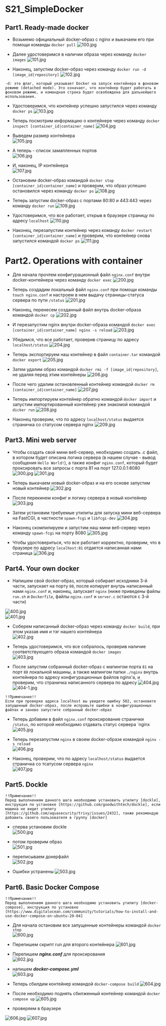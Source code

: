 # S21_SimpleDocker

## Part1. Ready-made docker

* Возьмемо официальный docker-образ с nginx и выкачаем его при помощи команды `docker pull` 
![100.jpg](img/100.jpg)

* Далее удостоверимся в наличии образа через команду `docker images` 
![101.jpg](img/101.jpg)

* Наконец, запустим docker-образ через команду `docker run -d [image_id|repository]` 
![102.jpg](img/102.jpg)
```
-d: это флаг, который указывает Docker на запуск контейнера в фоновом режиме (detached mode). Это означает, что контейнер будет работать в фоновом режиме, и командная строка будет освобождена для дальнейшего использования.
```

* Удостоверимся, что контейнер успешно запустился через команду `docker ps` 
![103.jpg](img/103.jpg)

* Теперь посмотрим информацию о контейнере через команду `docker inspect [container_id|container_name]` 
![104.jpg](img/104.jpg)

* Выведем размер контейнера  
![105.jpg](img/105.jpg)

* А теперь - список замапленных портов  
![106.jpg](img/106.jpg)

* И, наконец, IP контейнера  
![107.jpg](img/107.jpg)

* Остановим docker-образ командой `docker stop [container_id|container_name]` и проверим, что образ успешно остановился через команду `docker ps` 
![108.jpg](img/108.jpg)

* Теперь запустим docker-образ с портами 80:80 и 443:443 через команду `docker run` 
![109.jpg](img/109.jpg)

* Удостоверимся, что все работает, открыв в браузере страницу по адресу `localhost` 
![110.jpg](img/110.jpg)

* Наконец, перезапустим контейнер через команду `docker restart [container_id|container_name]` и проверим, что контейнер снова запустился командой `docker ps` 
![111.jpg](img/111.jpg)

# Part2. Operations with container

* Для начала прочтем конфигурационный файл `nginx.conf` внутри docker-контейнера через команду `docker exec` 
![200.jpg](img/200.jpg)

* Теперь создадим локальный файл `nginx.conf` при помощи команды `touch nginx.conf` и настроем в нем выдачу страницы-статуса сервера по пути `/status` 
![201.jpg](img/201.jpg)

* Наконец, перенесем созданный файл внутрь docker-образа командой `docker cp` 
![202.jpg](img/202.jpg)

* И перезапустим nginx внутри docker-образа командой `docker exec [container_id|container_name] nginx -s reload` 
![203.jpg](img/203.jpg)

* Убедимся, что все работает, проверив страницу по адресу `localhost/status` 
![204.jpg](img/204.jpg)

* Теперь экспортируем наш контейнер в файл `container.tar` командой `docker export` 
![205.jpg](img/205.jpg)

* Затем удалим образ командой `docker rmi -f [image_id|repository]`, не удаляя перед этим контейнеры 
![206.jpg](img/206.jpg)

* После чего удалим остановленный контейнер командой `docker rm [container_id|container_name]` 
![207.jpg](img/207.jpg)

* Теперь импортируем контейнер обратно командой `docker import` и запустим импортированный контейнер уже знакомой командой `dicker run` 
![208.jpg](img/208.jpg)

* Наконец проверим, что по адресу `localhost/status` выдается страничка со статусом сервера nginx 
![209.jpg](img/209.jpg)

## Part3. Mini web server

* Чтобы создать свой мини веб-сервер, необходимо создать .c файл, в котором будет описана логика сервера (в нашем случае - вывод сообщения `Hello World!`), а также конфиг `nginx.conf`, который будет проксировать все запросы с порта 81 на порт 127.0.0.1:8080 
![300.jpg](img/300.jpg) 
![301.jpg](img/301.jpg)

* Теперь выкачаем новый docker-образ и на его основе запустим новый контейнер 
![302.jpg](img/302.jpg)

* После перекинем конфиг и логику сервера в новый контейнер 
![303.jpg](img/303.jpg)

* Затем установим требуемые утилиты для запуска мини веб-сервера на FastCGI, в частности `spawn-fcgi` и `libfcgi-dev` 
![304.jpg](img/304.jpg)

* Наконец скомпилируем и запустим наш мини веб-сервер через команду `spawn-fcgi` на порту 8080 
![305.jpg](img/305.jpg)

* Чтобы удостовериться, что все работает корректно, проверим, что в браузере по адресу `localhost:81` отдается написанная нами страница 
![306.jpg](img/306.jpg)


## Part4. Your own docker

* Напишем свой docker-образ, который собирает исходники 3-й части, запускает на порту `80`, после копирует внутрь написанный нами `nginx.conf` и, наконец, запускает `nginx` (ниже приведены файлы `run.sh` и `Dockerfile`, файлы `nginx.conf` и `server.c` остаются с 3-й части)

![400.jpg](img/400.jpg)  
![401.jpg](img/401.jpg)  

* Соберем написанный docker-образ через команду `docker build`, при этом указав имя и тэг нашего контейнера  
![402.jpg](img/402.jpg)  

* Теперь удостоверимся, что все собралось, проверив наличие соответствующего образа командой `docker images`  
![403.jpg](img/403.jpg)  

* После запустим собранный docker-образ с мапингом порта `81` на порт `80` локальной машины, а также мапингом папки `./nginx` внутрь контейнера по адресу конфигурационных файлов nginx'а, и проверим, что страничка написанного сервера по адресу 
![404.jpg](img/404.jpg)
![404-1.jpg](img/404-1.jpg)

```
!!Примечание!!
Если при проверке адреса localhost вы увидете ошибку 502, остановите запущенный docker-образ, после исправьте ошибки в конфигурационных файлах и заново запустите собранный docker-образ
```

* Теперь добавим в файл `nginx.conf` проксирование странички `/status`, по которой необходимо отдавать статус сервера `nginx  
![405.jpg](img/405.jpg)

* Теперь перезапустим `nginx` в своем docker-образе командой `nginx -s reload`  
![406.jpg](img/406.jpg)

* Наконец, проверим, что по адресу `localhost/status` выдается страничка со тсатусом сервера `nginx`  
![407.jpg](img/407.jpg)


## Part5. Dockle

```
!!Примечание!!
Перед выполнением данного шага необходимо установить утилиту [dockle], инструкция по установке [https://github.com/goodwithtech/dockle], если машина не видит утилиту [https://github.com/aquasecurity/trivy/issues/2432], также рекомендую добавить своего пользователя в группу [docker]
```

* сперва установим dockle  
![500.jpg](img/500.jpg)  

* потом проверим образ  
![501.jpg](img/501.jpg)  

* переписываем докерфайл  
![502.jpg](img/502.jpg)  

* Ошибки устранены
![503.jpg](img/503.jpg)  

## Part6. Basic Docker Compose

```
!!Примечание!!
Перед выполнением данного шага необходимо установить утилиту [docker-compose], инструкция по установке [https://www.digitalocean.com/community/tutorials/how-to-install-and-use-docker-compose-on-ubuntu-20-04]
```

* Для начала остановим все запущенные контейнеры командой `docker stop`  
![600.jpg](img/600.jpg)

* Перепишем скрипт run для второго контейнера
![601.jpg](img/601.jpg)

* Перепишем _**nginx.conf**_ для проксирования  
![602.jpg](img/602.jpg) 

* напишем **_docker-compose.yml_**  
![603.jpg](img/603.jpg)  

* Теперь сбилдим контейнер командой `docker-compose build`
![604.jpg](img/604.jpg)  

* После необходимо поднять сбилженный контейнер командой `docker compose up`
![605.jpg](img/605.jpg) 

* проверяем в браузере

![606.jpg](img/606.jpg) 
![607.jpg](img/607.jpg)  
